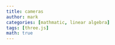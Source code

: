```yaml
---
title: cameras
author: mark
categories: [mathmatic, linear algebra]
tags: [three.js]
math: true
---
```


<!-- Spinning Cube Demo -->
<div class='threejs'>
    <div id='cube'></div>
</div>


<!-- code -->
<link rel="stylesheet" href="/assets/three/style.css">
<script type="module" src='/assets/math/cameras.js'></script>
